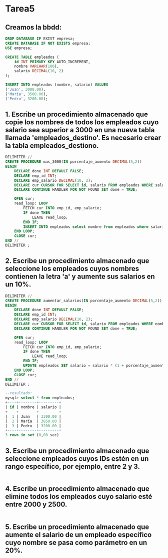 # Tarea5
## Creamos la bbdd:
```sql
DROP DATABASE IF EXIST empresa;
CREATE DATABASE IF NOT EXISTS empresa;
USE empresa;

CREATE TABLE empleados (
    id INT PRIMARY KEY AUTO_INCREMENT,
    nombre VARCHAR(100),
    salario DECIMAL(10, 2)
);

INSERT INTO empleados (nombre, salario) VALUES
('Juan', 3000.00),
('María', 3500.00),
('Pedro', 3200.00);
```
##  1. Escribe un procedimiento almacenado que copie los nombres de todos los empleados cuyo salario sea superior a 3000 en una nueva tabla llamada 'empleados_destino'. Es necesario crear la tabla empleados_destiono.
```sql
DELIMITER //
CREATE PROCEDURE mas_3000(IN porcentaje_aumento DECIMAL(5,2))
BEGIN
    DECLARE done INT DEFAULT FALSE;
    DECLARE emp_id INT;
    DECLARE emp_salario DECIMAL(10, 2);
    DECLARE cur CURSOR FOR SELECT id, salario FROM empleados WHERE salario > 3000;
    DECLARE CONTINUE HANDLER FOR NOT FOUND SET done = TRUE;

    OPEN cur;
    read_loop: LOOP
        FETCH cur INTO emp_id, emp_salario;
        IF done THEN
            LEAVE read_loop;
        END IF;
        INSERT INTO empleados select nombre from empleados where salario > 3000;
    END LOOP;
    CLOSE cur;
END //
DELIMITER ;
```

## 2. Escribe un procedimiento almacenado que seleccione los empleados cuyos nombres contienen la letra 'a' y aumente sus salarios en un 10%.
```sql
DELIMITER //
CREATE PROCEDURE aumentar_salarios(IN porcentaje_aumento DECIMAL(5,2))
BEGIN
    DECLARE done INT DEFAULT FALSE;
    DECLARE emp_id INT;
    DECLARE emp_salario DECIMAL(10, 2);
    DECLARE cur CURSOR FOR SELECT id, salario FROM empleados WHERE nombre regexp 'a';
    DECLARE CONTINUE HANDLER FOR NOT FOUND SET done = TRUE;

    OPEN cur;
    read_loop: LOOP
        FETCH cur INTO emp_id, emp_salario;
        IF done THEN
            LEAVE read_loop;
        END IF;
        UPDATE empleados SET salario = salario * (1 + porcentaje_aumento / 100) WHERE id = emp_id;
    END LOOP;
    CLOSE cur;
END //
DELIMITER ;

--resultado:
mysql> select * from empleados;
+----+--------+---------+
| id | nombre | salario |
+----+--------+---------+
|  1 | Juan   | 3300.00 |
|  2 | María  | 3850.00 |
|  3 | Pedro  | 3200.00 |
+----+--------+---------+
3 rows in set (0,00 sec)
```

## 3. Escribe un procedimiento almacenado que seleccione empleados cuyos IDs estén en un rango específico, por ejemplo, entre 2 y 3.
```sql

```

## 4. Escribe un procedimiento almacenado que elimine todos los empleados cuyo salario esté entre 2000 y 2500.
```sql

```

## 5. Escribe un procedimiento almacenado que aumente el salario de un empleado específico cuyo nombre se pasa como parámetro en un 20%.

```sql

```